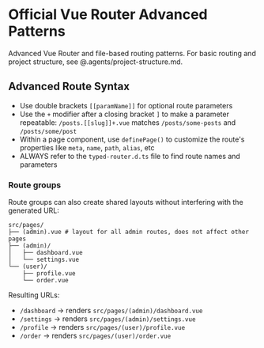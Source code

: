 # Official Vue Router Advanced Patterns

Advanced Vue Router and file-based routing patterns. For basic routing and project structure, see @.agents/project-structure.md.

## Advanced Route Syntax

- Use double brackets `[[paramName]]` for optional route parameters
- Use the `+` modifier after a closing bracket `]` to make a parameter repeatable: `/posts.[[slug]]+.vue` matches `/posts/some-posts` and `/posts/some/post`
- Within a page component, use `definePage()` to customize the route's properties like `meta`, `name`, `path`, `alias`, etc
- ALWAYS refer to the `typed-router.d.ts` file to find route names and parameters

### Route groups

Route groups can also create shared layouts without interfering with the generated URL:

```
src/pages/
├── (admin).vue # layout for all admin routes, does not affect other pages
├── (admin)/
│   ├── dashboard.vue
│   └── settings.vue
└── (user)/
    ├── profile.vue
    └── order.vue
```

Resulting URLs:

- `/dashboard` -> renders `src/pages/(admin)/dashboard.vue`
- `/settings` -> renders `src/pages/(admin)/settings.vue`
- `/profile` -> renders `src/pages/(user)/profile.vue`
- `/order` -> renders `src/pages/(user)/order.vue`
